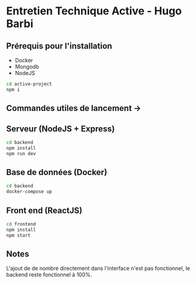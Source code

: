 # Entretien Technique Active - Hugo Barbi

## Prérequis pour l'installation

- Docker
- Mongodb
- NodeJS

```bash
cd active-project
npm i
```

## Commandes utiles de lancement ->

## Serveur (NodeJS + Express)

```bash
cd backend
npm install
npm run dev
```

## Base de données (Docker)

```bash
cd backend
docker-compose up
```

## Front end (ReactJS)

```bash
cd frontend
npm install
npm start
```

## Notes

L'ajout de de nombre directement dans l'interface n'est pas fonctionnel, le backend reste fonctionnel à 100%.